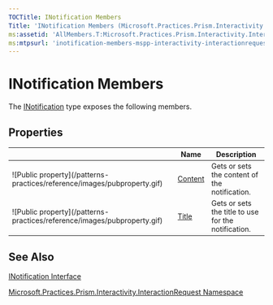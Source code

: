 ```yaml
---
TOCTitle: INotification Members
Title: 'INotification Members (Microsoft.Practices.Prism.Interactivity.InteractionRequest)'
ms:assetid: 'AllMembers.T:Microsoft.Practices.Prism.Interactivity.InteractionRequest.INotification'
ms:mtpsurl: 'inotification-members-mspp-interactivity-interactionrequest.md'
---
```



# INotification Members

The [INotification](/patterns-practices/reference/inotification-interface-mspp-interactivity-interactionrequest) type exposes the following members.

## Properties


<table>
<thead>
<tr class="header">
<th> </th>
<th>Name</th>
<th>Description</th>
</tr>
</thead>
<tbody>
<tr class="odd">
<td>![Public property](/patterns-practices/reference/images/pubproperty.gif)</td>
<td><a href="/patterns-practices/reference/inotification-content-property-mspp-interactivity-interactionrequest">Content</a></td>
<td><div class="summary">
Gets or sets the content of the notification.
</div></td>
</tr>
<tr class="even">
<td>![Public property](/patterns-practices/reference/images/pubproperty.gif)</td>
<td><a href="/patterns-practices/reference/inotification-title-property-mspp-interactivity-interactionrequest">Title</a></td>
<td><div class="summary">
Gets or sets the title to use for the notification.
</div></td>
</tr>
</tbody>
</table>

## See Also

[INotification Interface](/patterns-practices/reference/inotification-interface-mspp-interactivity-interactionrequest)

[Microsoft.Practices.Prism.Interactivity.InteractionRequest Namespace](/patterns-practices/reference/mspp-interactivity-interactionrequest-namespace)
